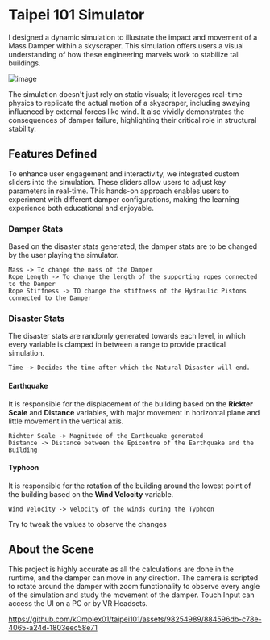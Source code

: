# Taipei 101 Simulator
I designed a dynamic simulation to illustrate the impact and movement of a Mass Damper within a skyscraper. This simulation offers users a visual understanding of how these engineering marvels work to stabilize tall buildings.

![image](https://github.com/kOmplex01/taipei101/assets/98254989/f013c102-0ed1-4716-82c1-1724b1a2a78d)

The simulation doesn't just rely on static visuals; it leverages real-time physics to replicate the actual motion of a skyscraper, including swaying influenced by external forces like wind. It also vividly demonstrates the consequences of damper failure, highlighting their critical role in structural stability.

## Features Defined
To enhance user engagement and interactivity, we integrated custom sliders into the simulation. These sliders allow users to adjust key parameters in real-time. This hands-on approach enables users to experiment with different damper configurations, making the learning experience both educational and enjoyable.

### Damper Stats
Based on the disaster stats generated, the damper stats are to be changed by the user playing the simulator.
```
Mass -> To change the mass of the Damper
Rope Length -> To change the length of the supporting ropes connected to the Damper
Rope Stiffness -> TO change the stiffness of the Hydraulic Pistons connected to the Damper
```
### Disaster Stats
The disaster stats are randomly generated towards each level, in which every variable is clamped in between a range to provide practical simulation.
```
Time -> Decides the time after which the Natural Disaster will end.
```
#### Earthquake
It is responsible for the displacement of the building based on the **Rickter Scale** and **Distance** variables, with major movement in horizontal plane and little movement in the vertical axis.
```
Richter Scale -> Magnitude of the Earthquake generated
Distance -> Distance between the Epicentre of the Earthquake and the Building
```
#### Typhoon
It is responsible for the rotation of the building around the lowest point of the building based on the **Wind Velocity** variable.
```
Wind Velocity -> Velocity of the winds during the Typhoon
```
Try to tweak the values to observe the changes

## About the Scene
This project is highly accurate as all the calculations are done in the runtime, and the damper can move in any direction.
The camera is scripted to rotate around the damper with zoom functionality to observe every angle of the simulation and study the movement of the damper.
Touch Input can access the UI on a PC or by VR Headsets.



https://github.com/kOmplex01/taipei101/assets/98254989/884596db-c78e-4065-a24d-1803eec58e71


